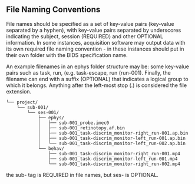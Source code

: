 ## File Naming Conventions

File names should be specified as a set of key-value pairs (key-value separated by a hyphen), 
with key-value pairs separated by underscores indicating the subject, session (REQUIRED)
and other OPTIONAL information. In some instances, acquisition software may output data with its own required file naming convention - 
in these instances should put in their own folder with the BIDS specification name. 


An example filenames in an ephys folder structure may be:
some key-value pairs such as task, run,  (e.g. task-escape, run (run-001). Finally, the filename
can end with a suffix (OPTIONAL) that indicates a logical group to which it belongs. 
Anything after the left-most stop (.) is considered the file extension. 

```
└── project/
    └── sub-001/
        └── ses-001/
            ├── ephys/
            │   ├── sub-001_probe.imec0
            │   ├── sub-001_retinotopy.af.bin
            │   ├── sub-001_task-discrim_monitor-right_run-001.ap.bin
            │   ├── sub-001_task-discrim_monitor-left_run-001.ap.bin
            │   └── sub-001_task-discrim_monitor-left_run-002.ap.bin
            └── behav/
                ├── sub-001_task-discrim_monitor-right_run-001.mp4
                ├── sub-001_task-discrim_monitor-left_run-001.mp4
                └── sub-001_task-discrim_monitor-right_run-002.mp4
```
the sub-<label> tag is REQUIRED in file names, but ses-<label> is OPTIONAL. 




